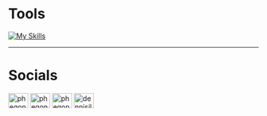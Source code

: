 # Tools

[![My Skills](https://skillicons.dev/icons?i=java,python,javascript,dart,kotlin,spring,nodejs,nestjs,django,flask,fastapi,angular,react,vue,mysql,postgres,mongodb,docker,kubernetes,aws,gcp,azure,nginx,tensorflow,pytorch&theme=dark)](https://www.youtube.com/channel/UCId_tjtfN6OtnJmazL2a1zQ)

<hr/>

<!-- [![GitHub stats](https://github-readme-stats.vercel.app/api/top-langs?username=phegondev&hide=html,stylus,blade,jupyter%20notebook,python,css,shell,batchfile,dockerfile&theme=algolia&show_icons=true&hide_border=false&layout=compact&border_color=0595de66)](https://github.com/phegondev)


[![Top Langs](https://github-readme-stats.vercel.app/api?username=phegondev&theme=algolia&show_icons=true&hide_border=false&rank_icon=''&border_color=0595de66)](https://github.com/phegondev) 


[![GitHub Streak](https://github-readme-streak-stats.herokuapp.com?user=phegondev&theme=dark&date_format=M%20j%5B%2C%20Y%5D)](https://www.youtube.com/channel/UCId_tjtfN6OtnJmazL2a1zQ) -->

# Socials

<p align="left">
<a href="https://youtube.com/channel/UCId_tjtfN6OtnJmazL2a1zQ" target="blank"><img align="center" src="https://raw.githubusercontent.com/rahuldkjain/github-profile-readme-generator/master/src/images/icons/Social/youtube.svg" alt="phegondev" height="30" width="40" /></a>
<a href="https://fb.com/phegondev" target="blank"><img align="center" src="https://raw.githubusercontent.com/rahuldkjain/github-profile-readme-generator/master/src/images/icons/Social/facebook.svg" alt="phegondev" height="30" width="40" /></a>
<a href="https://instagram.com/phegondev" target="blank"><img align="center" src="https://raw.githubusercontent.com/rahuldkjain/github-profile-readme-generator/master/src/images/icons/Social/instagram.svg" alt="phegondev" height="30" width="40" /></a>
<a href="https://linkedin.com/in/dennisiluma" target="blank"><img align="center" src="https://raw.githubusercontent.com/rahuldkjain/github-profile-readme-generator/master/src/images/icons/Social/linked-in-alt.svg" alt="dennisiluma" height="30" width="40" /></a>
</p>



